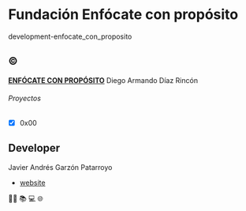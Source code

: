 # Fundación Enfócate con propósito
development-enfocate_con_proposito

## :copyright:
**[ENFÓCATE CON PROPÓSITO](http://www.enfocateconproposito.org/)**
Diego Armando Díaz Rincón

###### Proyectos
* [x] 0x00

## Developer
Javier Andrés Garzón Patarroyo
- [website](https://tecnoayuda.co/)

:man_technologist: :books: :computer: :globe_with_meridians: